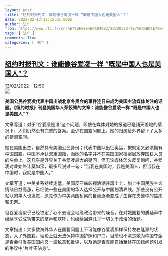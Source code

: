 ```yaml
---
layout: post
title: "纽约时报刊文：谁能像谷爱凌一样 “既是中国人也是美国人”？"
date: 2022-02-13T12:15:01.000Z
author: 法广
from: https://www.rfi.fr/cn/%E7%BE%8E%E6%B4%B2/20220213-%E7%BA%BD%E7%BA%A6%E6%97%B6%E6%8A%A5%E5%88%8A%E6%96%87-%E8%B0%81%E8%83%BD%E5%83%8F%E8%B0%B7%E7%88%B1%E5%87%8C%E4%B8%80%E6%A0%B7-%E6%97%A2%E6%98%AF%E4%B8%AD%E5%9B%BD%E4%BA%BA%E4%B9%9F%E6%98%AF%E7%BE%8E%E5%9B%BD%E4%BA%BA
tags: [ 法广 ]
comments: True
categories: [ 法广 ]
---
```

<!--1644754501000-->
[纽约时报刊文：谁能像谷爱凌一样 “既是中国人也是美国人”？](https://www.rfi.fr/cn/%E7%BE%8E%E6%B4%B2/20220213-%E7%BA%BD%E7%BA%A6%E6%97%B6%E6%8A%A5%E5%88%8A%E6%96%87-%E8%B0%81%E8%83%BD%E5%83%8F%E8%B0%B7%E7%88%B1%E5%87%8C%E4%B8%80%E6%A0%B7-%E6%97%A2%E6%98%AF%E4%B8%AD%E5%9B%BD%E4%BA%BA%E4%B9%9F%E6%98%AF%E7%BE%8E%E5%9B%BD%E4%BA%BA)
------

<div>
<div>13/02/2022 - 12:50</div><img src="https://s.rfi.fr/media/display/ccbc1f56-8cc2-11ec-a41f-005056a90284/w:1280/p:16x9/bb7da456d95c39ba749031529152c72649dbc591-1.jpg"><p><strong>                    美国公民谷爱凌代表中国出战北京冬奥会的事件连日来成为美国主流媒体关注的话题。《纽约时报》刊登美国华人荣筱箐的文章：谁能像谷爱凌一样 “既是中国人也是美国人”？                </strong></p><div >                    <p>文章写道：对于“谷爱凌是谁”这个问题，即使在媒体对她的报道已是铺天盖地的情况下，人们仍然没有完整的答案。至少在国籍问题上，她的归属给外界留下了太多的猜测空间。</p><p>她在美国出生，自然具有美国公民身份；代表中国队出征奥运，按规定又必须拥有中国国籍。中国不承认双重国籍，而她的名字并不在美国国家档案局放弃国籍人员的名单上。这几乎是外界关于谷爱凌最大的疑问，但无论媒体怎么反复询问，谷爱凌对此始终讳莫如深，最多只说过一句：“当我在美国时，我是美国人，但当我在中国时，我就是中国人。”</p><p>文章写道：中美关系持续走低，美国反亚裔歧视浪潮甚嚣尘上，加上中国民族主义情绪日益高涨，已经使一些在美国的华人选择公开与中国划清界线。那些没有公开站队的华人也发觉，原先作为中美两国桥梁的自豪逐渐变成了生存在夹缝中的焦虑和无奈。</p><p>但谷爱凌似乎已经铁定了心不去理会地缘政治带来的噪音，在对她国籍的质疑声中继续享受成功带来的掌声和欢呼，也继续回避几乎一切关于政治的话题。</p><p>文章指出：大多数海外华人在国籍问题上不可能像谷爱凌那样保持左右逢源的状态，入了外国籍，理论上就无法保持中国护照和户口。目前也不清楚她为中国夺金是否会引发美国国内又一波敌意和批评，以及她是否真能自始至终在国籍问题引发的争议中“片叶不沾身”。</p>                                            <div data-selfpromo-newsletter>    </div>    <div data-selfpromo-app>    </div>                </div>
</div>
